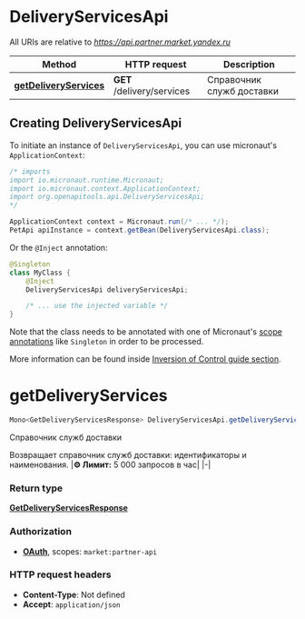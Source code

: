 # DeliveryServicesApi

All URIs are relative to *https://api.partner.market.yandex.ru*

| Method | HTTP request | Description |
|------------- | ------------- | -------------|
| [**getDeliveryServices**](DeliveryServicesApi.md#getDeliveryServices) | **GET** /delivery/services | Справочник служб доставки |


## Creating DeliveryServicesApi

To initiate an instance of `DeliveryServicesApi`, you can use micronaut's `ApplicationContext`:
```java
/* imports
import io.micronaut.runtime.Micronaut;
import io.micronaut.context.ApplicationContext;
import org.openapitools.api.DeliveryServicesApi;
*/

ApplicationContext context = Micronaut.run(/* ... */);
PetApi apiInstance = context.getBean(DeliveryServicesApi.class);
```

Or the `@Inject` annotation:
```java
@Singleton
class MyClass {
    @Inject
    DeliveryServicesApi deliveryServicesApi;

    /* ... use the injected variable */
}
```
Note that the class needs to be annotated with one of Micronaut's [scope annotations](https://docs.micronaut.io/latest/guide/#scopes) like `Singleton` in order to be processed.

More information can be found inside [Inversion of Control guide section](https://docs.micronaut.io/latest/guide/#ioc).

<a id="getDeliveryServices"></a>
# **getDeliveryServices**
```java
Mono<GetDeliveryServicesResponse> DeliveryServicesApi.getDeliveryServices()
```

Справочник служб доставки

Возвращает справочник служб доставки: идентификаторы и наименования. |**⚙️ Лимит:** 5 000 запросов в час| |-| 



### Return type
[**GetDeliveryServicesResponse**](GetDeliveryServicesResponse.md)

### Authorization
* **[OAuth](auth.md#OAuth)**, scopes: `market:partner-api`

### HTTP request headers
 - **Content-Type**: Not defined
 - **Accept**: `application/json`

